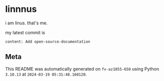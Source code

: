 # linnnus

i am linus. that's me.

my latest commit is

```
content: Add open-source-documentation
```

## Meta

This README was automatically generated on `fv-az1055-650` using Python
`3.10.13` at `2024-03-19 05:31:48.160120`.
